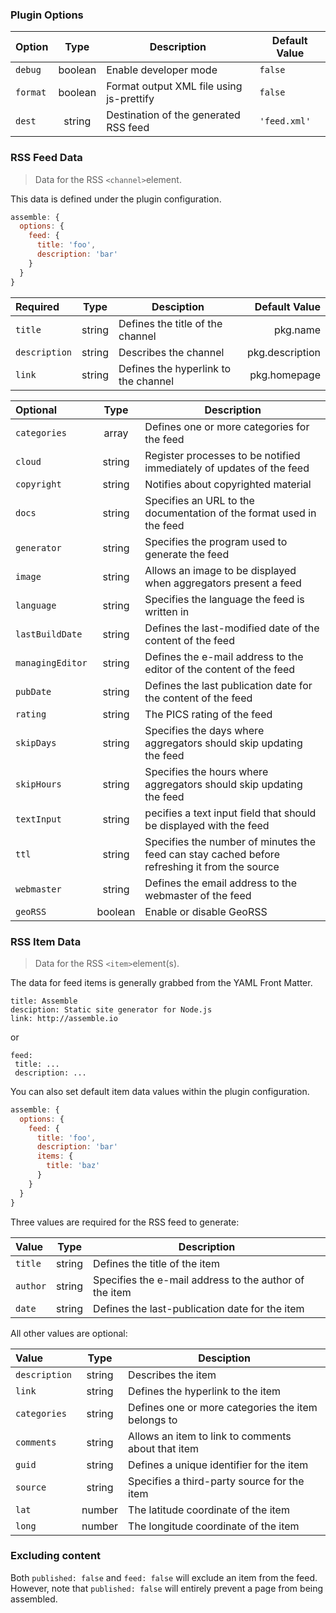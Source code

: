 ### Plugin Options
| Option    | Type    | Description                              | Default Value |  
|:----------|:-------:|------------------------------------------|---------------|
| `debug`   | boolean | Enable developer mode                    | `false`       |
| `format`  | boolean | Format output XML file using js-prettify | `false`       |
| `dest`    | string  | Destination of the generated RSS feed    |`'feed.xml'`   |

### RSS Feed Data
> Data for the RSS `<channel>`element.

This data is defined under the plugin configuration.

```js
assemble: {
  options: {
    feed: {
      title: 'foo',
      description: 'bar'
    }
  }
}
```

| Required     | Type   | Desciption                           | Default Value   |     
|:-------------|:------:|--------------------------------------|----------------:|
| `title`      | string | Defines the title of the channel     | pkg.name        |
| `description`| string | Describes the channel                | pkg.description |
| `link`       | string | Defines the hyperlink to the channel | pkg.homepage    |

| Optional      | Type   | Description |
|:--------------|:------:|-------------|
| `categories`  | array  | Defines one or more categories for the feed |
| `cloud`       | string | Register processes to be notified immediately of updates of the feed | |
| `copyright`   | string | Notifies about copyrighted material |
| `docs`        | string | Specifies an URL to the documentation of the format used in the feed |
| `generator`| string | Specifies the program used to generate the feed |
| `image`| string | Allows an image to be displayed when aggregators present a feed |
| `language`| string | Specifies the language the feed is written in | 'en'
| `lastBuildDate` | string | Defines the last-modified date of the content of the feed |
| `managingEditor`| string| Defines the e-mail address to the editor of the content of the feed |
| `pubDate` | string | Defines the last publication date for the content of the feed |
| `rating` | string | The PICS rating of the feed |
| `skipDays` | string | Specifies the days where aggregators should skip updating the feed |
| `skipHours` | string | Specifies the hours where aggregators should skip updating the feed | 
| `textInput` | string | pecifies a text input field that should be displayed with the feed |
| `ttl` | string | Specifies the number of minutes the feed can stay cached before refreshing it from the source | '60' |
| `webmaster` | string | Defines the email address to the webmaster of the feed |
| `geoRSS` | boolean | Enable or disable GeoRSS | false

### RSS Item Data
> Data for the RSS `<item>`element(s).

The data for feed items is generally grabbed from the YAML Front Matter.
```
title: Assemble
desciption: Static site generator for Node.js
link: http://assemble.io
```
or 
```
feed: 
 title: ...
 description: ...
```

You can also set default item data values within the plugin configuration.
```js
assemble: {
  options: {
    feed: {
      title: 'foo',
      description: 'bar'
      items: {
        title: 'baz'
      }
    }
  }
}
```
Three values are required for the RSS feed to generate:

| Value    | Type   | Description                                            |      
|:---------|:------:|--------------------------------------------------------|
| `title`  | string | Defines the title of the item                          |
| `author` | string | Specifies the e-mail address to the author of the item |
| `date`   | string | Defines the last-publication date for the item         |

All other values are optional:

| Value         | Type   | Desciption                                         |      
|:--------------|:------:|----------------------------------------------------|
| `description` | string | Describes the item                                 |
| `link`        | string | Defines the hyperlink to the item                  |
| `categories`  | string | Defines one or more categories the item belongs to |
| `comments`    | string | Allows an item to link to comments about that item |
| `guid`        | string | Defines a unique identifier for the item           |
| `source`      | string | Specifies a third-party source for the item        | 
| `lat`         | number | The latitude coordinate of the item                |
| `long`        | number | The longitude coordinate of the item               |

### Excluding content
Both `published: false` and `feed: false` will exclude an item from the feed. However, note that `published: false` will entirely prevent a page from being assembled.
